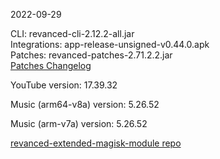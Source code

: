 2022-09-29
  
CLI: revanced-cli-2.12.2-all.jar  
Integrations: app-release-unsigned-v0.44.0.apk  
Patches: revanced-patches-2.71.2.2.jar  
[Patches Changelog](https://github.com/inotia00/revanced-patches/releases/tag/v2.71.2.2)  

YouTube version: 17.39.32  

Music (arm64-v8a) version: 5.26.52  

Music (arm-v7a) version: 5.26.52  

[revanced-extended-magisk-module repo](https://github.com/MatadorProBr/revanced-extended-magisk-module)
